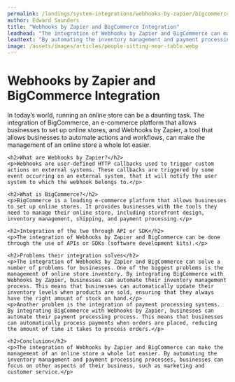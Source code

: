 ```yaml
---
permalink: /landings/system-integrations/webhooks-by-zapier/bigcommerce
author: Edward Saunders
title: "Webhooks by Zapier and BigCommerce Integration"
leadhead: "The integration of Webhooks by Zapier and BigCommerce can make the management of an online store a whole lot easier"
leadtext: "By automating the inventory management and payment processing processes, businesses can focus on other aspects of their business, such as marketing and customer service."
image: /assets/images/articles/people-sitting-near-table.webp
---
```

<div class="arttext">	<h1>Webhooks by Zapier and BigCommerce Integration</h1>
	<p>In today’s world, running an online store can be a daunting task. The integration of BigCommerce, an e-commerce platform that allows businesses to set up online stores, and Webhooks by Zapier, a tool that allows businesses to automate actions and workflows, can make the management of an online store a whole lot easier.</p>

	<h2>What are Webhooks by Zapier?</h2>
	<p>Webhooks are user-defined HTTP callbacks used to trigger custom actions on external systems. These callbacks are triggered by some event occurring on an external system, that it will notify the user system to which the webhook belongs to.</p>

	<h2>What is BigCommerce?</h2>
	<p>BigCommerce is a leading e-commerce platform that allows businesses to set up online stores. It provides businesses with the tools they need to manage their online store, including storefront design, inventory management, shipping, and payment processing.</p>
	
	<h2>Integration of the two through API or SDK</h2>
	<p>The integration of Webhooks by Zapier and BigCommerce can be done through the use of APIs or SDKs (software development kits).</p>

	<h2>Problems their integration solves</h2>
	<p>The integration of Webhooks by Zapier and BigCommerce can solve a number of problems for businesses. One of the biggest problems is the management of online store inventory. By integrating BigCommerce with Webhooks by Zapier, businesses can automate their inventory management process. This means that businesses can automatically update their inventory levels when products are sold, ensuring that they always have the right amount of stock on hand.</p>
	<p>Another problem is the integration of payment processing systems. By integrating BigCommerce with Webhooks by Zapier, businesses can automate their payment processing process. This means that businesses can automatically process payments when orders are placed, reducing the amount of time it takes to process orders.</p>

	<h2>Conclusion</h2>
	<p>The integration of Webhooks by Zapier and BigCommerce can make the management of an online store a whole lot easier. By automating the inventory management and payment processing processes, businesses can focus on other aspects of their business, such as marketing and customer service.</p>
</div>